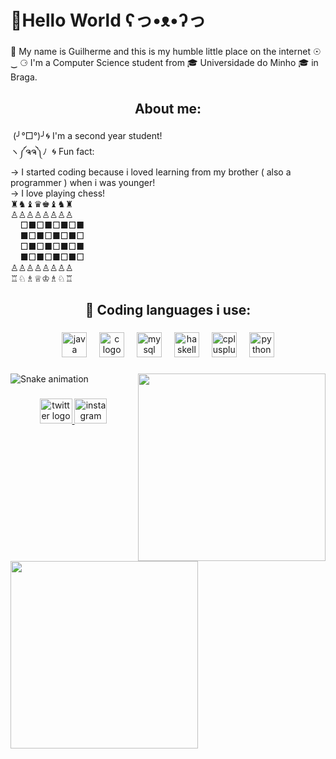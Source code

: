 <h1 align="left">💠Hello World ʕっ•ᴥ•ʔっ</h1>

###

<p align="left">🔴 My name is Guilherme and this is my humble little place on the internet 	☉ ‿ ⚆  I'm a Computer Science student from 🎓 Universidade do Minho 🎓 in Braga.</p>

###

<h2 align="center">About me:</h2>

###

<p align="left">‎ (╯°□°)╯🌀 I'm a second year student!<br>ヽ༼ຈຈ༽ﾉ‎ ‎‎  🌀 Fun fact: <br>-> I started coding because i loved learning from my brother ( also a programmer ) when i was younger!<br>-> I love playing chess! <br>♜♞♝♛♚♝♞♜<br>♙♙♙♙♙♙♙♙<br>‎ ‎ ‎ ‎ □■□■□■□■<br>‎ ‎ ‎ ‎‎ ■□■□■□■□<br>‎ ‎ ‎ ‎‎ □■□■□■□■<br>‎ ‎ ‎ ‎ ■□■□■□■□<br>♙♙♙♙♙♙♙♙<br>♖♘♗♕♔♗♘♖</p>

###

<h2 align="center">🔧 Coding languages i use:</h2>

###

<div align="center">
  <img src="https://cdn.jsdelivr.net/gh/devicons/devicon/icons/java/java-original.svg" height="40" alt="java logo"  />
  <img width="12" />
  <img src="https://cdn.jsdelivr.net/gh/devicons/devicon/icons/c/c-original.svg" height="40" alt="c logo"  />
  <img width="12" />
  <img src="https://cdn.jsdelivr.net/gh/devicons/devicon/icons/mysql/mysql-original.svg" height="40" alt="mysql logo"  />
  <img width="12" />
  <img src="https://cdn.jsdelivr.net/gh/devicons/devicon/icons/haskell/haskell-original.svg" height="40" alt="haskell logo"  />
  <img width="12" />
  <img src="https://cdn.jsdelivr.net/gh/devicons/devicon/icons/cplusplus/cplusplus-original.svg" height="40" alt="cplusplus logo"  />
  <img width="12" />
  <img src="https://cdn.jsdelivr.net/gh/devicons/devicon/icons/python/python-original.svg" height="40" alt="python logo"  />
</div>

###

<img align="right" height="300" src="https://media.tenor.com/BY8xjanvp9IAAAAi/lethal-company-dance.gif"  />

###

<img align="left" height="300" src="https://media.tenor.com/BY8xjanvp9IAAAAi/lethal-company-dance.gif"  />

###

<img src="https://raw.githubusercontent.com/TurnGui/TurnGui/output/snake.svg" alt="Snake animation" />

###

<div align="center">
  <a href="https://x.com/gduarte027" target="_blank">
    <img src="https://raw.githubusercontent.com/maurodesouza/profile-readme-generator/master/src/assets/icons/social/twitter/default.svg" width="52" height="40" alt="twitter logo"  />
  </a>
  <a href="https://www.instagram.com/g.duarte027/" target="_blank">
    <img src="https://raw.githubusercontent.com/maurodesouza/profile-readme-generator/master/src/assets/icons/social/instagram/default.svg" width="52" height="40" alt="instagram logo"  />
  </a>
</div>

###
